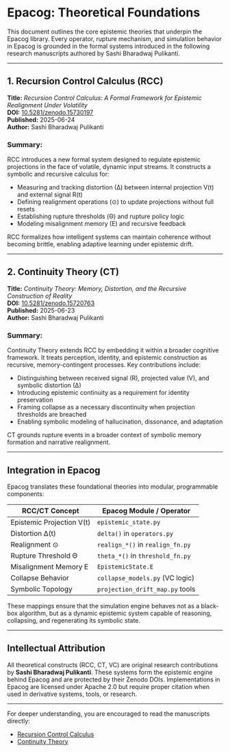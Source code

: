 # Epacog: Theoretical Foundations

This document outlines the core epistemic theories that underpin the Epacog library. Every operator, rupture mechanism, and simulation behavior in Epacog is grounded in the formal systems introduced in the following research manuscripts authored by Sashi Bharadwaj Pulikanti.

---

## 1. Recursion Control Calculus (RCC)

**Title:** *Recursion Control Calculus: A Formal Framework for Epistemic Realignment Under Volatility*  
**DOI:** [10.5281/zenodo.15730197](https://doi.org/10.5281/zenodo.15730197)  
**Published:** 2025-06-24  
**Author:** Sashi Bharadwaj Pulikanti

### Summary:
RCC introduces a new formal system designed to regulate epistemic projections in the face of volatile, dynamic input streams. It constructs a symbolic and recursive calculus for:

- Measuring and tracking distortion (∆) between internal projection V(t) and external signal R(t)
- Defining realignment operations (⊙) to update projections without full resets
- Establishing rupture thresholds (Θ) and rupture policy logic
- Modeling misalignment memory (E) and recursive feedback

RCC formalizes how intelligent systems can maintain coherence without becoming brittle, enabling adaptive learning under epistemic drift.

---

## 2. Continuity Theory (CT)

**Title:** *Continuity Theory: Memory, Distortion, and the Recursive Construction of Reality*  
**DOI:** [10.5281/zenodo.15720763](https://doi.org/10.5281/zenodo.15720763)  
**Published:** 2025-06-23  
**Author:** Sashi Bharadwaj Pulikanti

### Summary:
Continuity Theory extends RCC by embedding it within a broader cognitive framework. It treats perception, identity, and epistemic construction as recursive, memory-contingent processes. Key contributions include:

- Distinguishing between received signal (R), projected value (V), and symbolic distortion (∆)
- Introducing epistemic continuity as a requirement for identity preservation
- Framing collapse as a necessary discontinuity when projection thresholds are breached
- Enabling symbolic modeling of hallucination, dissonance, and adaptation

CT grounds rupture events in a broader context of symbolic memory formation and narrative realignment.

---

## Integration in Epacog

Epacog translates these foundational theories into modular, programmable components:

| RCC/CT Concept        | Epacog Module / Operator           |
|-----------------------|------------------------------------|
| Epistemic Projection V(t) | `epistemic_state.py`                |
| Distortion ∆(t)       | `delta()` in `operators.py`        |
| Realignment ⊙        | `realign_*()` in `realign_fn.py`   |
| Rupture Threshold Θ  | `theta_*()` in `threshold_fn.py`   |
| Misalignment Memory E | `EpistemicState.E`                 |
| Collapse Behavior     | `collapse_models.py` (VC logic)    |
| Symbolic Topology     | `projection_drift_map.py` tools    |

These mappings ensure that the simulation engine behaves not as a black-box algorithm, but as a dynamic epistemic system capable of reasoning, collapsing, and regenerating its symbolic state.

---

## Intellectual Attribution

All theoretical constructs (RCC, CT, VC) are original research contributions by **Sashi Bharadwaj Pulikanti**. These systems form the epistemic engine behind Epacog and are protected by their Zenodo DOIs. Implementations in Epacog are licensed under Apache 2.0 but require proper citation when used in derivative systems, tools, or research.

---

For deeper understanding, you are encouraged to read the manuscripts directly:

- [Recursion Control Calculus](https://doi.org/10.5281/zenodo.15730197)
- [Continuity Theory](https://doi.org/10.5281/zenodo.15720763)

